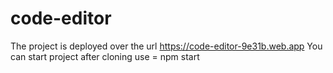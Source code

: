 # code-editor

The project is deployed over the url https://code-editor-9e31b.web.app
You can start project after cloning use = npm start
